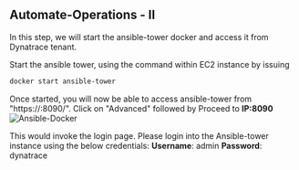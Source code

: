 ## Automate-Operations - II
In this step, we will start the ansible-tower docker and access it from Dynatrace tenant.

Start the ansible tower, using the command within EC2 instance by issuing
```bash
docker start ansible-tower
```

Once started, you will now be able to access ansible-tower from "https://<my-IP>:8090/".  Click on "Advanced" followed by Proceed to **IP:8090**
![Ansible-Docker](../assets/images/Ansible-tower-browser-advanced-option.png)

This would invoke the login page. Please login into the Ansible-tower instance using the below credentials:
**Username**: admin
**Password**: dynatrace

